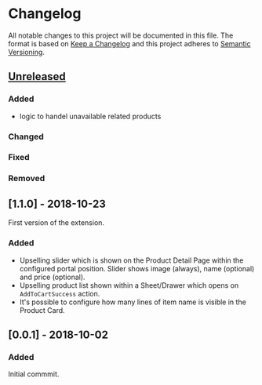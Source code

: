 # Changelog
 All notable changes to this project will be documented in this file.
 The format is based on [Keep a Changelog](http://keepachangelog.com/) and this project adheres to [Semantic Versioning](http://semver.org/).

 ## [Unreleased]
### Added
- logic to handel unavailable related products
### Changed
### Fixed
### Removed

## [1.1.0] - 2018-10-23
First version of the extension.
### Added
- Upselling slider which is shown on the Product Detail Page within the configured portal position. Slider shows image (always), name (optional) and price (optional).
- Upselling product list shown within a Sheet/Drawer which opens on `AddToCartSuccess` action.
- It's possible to configure how many lines of item name is visible in the Product Card.

## [0.0.1] - 2018-10-02
### Added
Initial commmit.

[Unreleased]: https://github.com/shopgate/ext-upselling/compare/v1.1.0...HEAD
[1.0.0]: https://github.com/shopgate/ext-upselling/compare/v0.0.1...v1.1.0